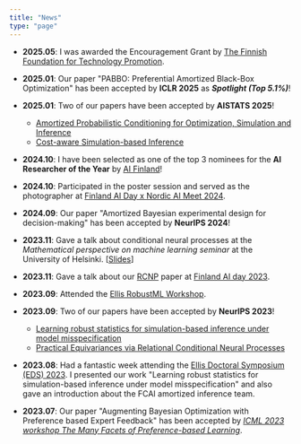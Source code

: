 ```yaml
---
title: "News"
type: "page"
---
```


- **2025.05**: I was awarded the Encouragement Grant by [The Finnish Foundation for Technology Promotion](https://tekniikanedistamissaatio.fi/en/).
- **2025.01**: Our paper "PABBO: Preferential Amortized Black-Box Optimization" has been accepted by **ICLR 2025** as ***Spotlight (Top 5.1%)***!
- **2025.01**: Two of our papers have been accepted by **AISTATS 2025**!
	- [Amortized Probabilistic Conditioning for Optimization, Simulation and Inference](https://arxiv.org/abs/2410.15320)
	- [Cost-aware Simulation-based Inference](https://arxiv.org/abs/2410.07930)
- **2024.10**: I have been selected as one of the top 3 nominees for the **AI Researcher of the Year** by [AI Finland](https://aifinland.fi/ai-gaala-2024-finalistit-julki-tassa-ovat-suomen-tekoalykentan-karkinimet-ja-kayttotapaukset/)!
- **2024.10**: Participated in the poster session and served as the photographer at [Finland AI Day x Nordic AI Meet 2024](https://fcai.fi/calendar/2024/10/ai-day).
- **2024.09**: Our paper "Amortized Bayesian experimental design for decision-making" has been accepted by **NeurIPS 2024**!
- **2023.11**: Gave a talk about conditional neural processes at the *Mathematical perspective on machine learning seminar* at the University of Helsinki. [[Slides](/slides/rcnp_math_ml_seminar.pdf)]
- **2023.11**: Gave a talk about our [RCNP](https://arxiv.org/abs/2306.10915) paper at [Finland AI day 2023](https://fcai.fi/ai-day-2023).
- **2023.09**: Attended the [Ellis RobustML Workshop](https://sites.google.com/view/ellis-robust-ml-workshop/home).
- **2023.09**: Two of our papers have been accepted by **NeurIPS 2023**!
	- [Learning robust statistics for simulation-based inference under model misspecification](https://arxiv.org/abs/2305.15871) 
	- [Practical Equivariances via Relational Conditional Neural Processes](https://arxiv.org/abs/2306.10915)
- **2023.08**: Had a fantastic week attending the [Ellis Doctoral Symposium (EDS) 2023](https://fcai.fi/eds2023/home). I presented our work "Learning robust statistics for simulation-based inference under model misspecification" and also gave an introduction about the FCAI amortized inference team.

- **2023.07**: Our paper "Augmenting Bayesian Optimization with Preference based Expert Feedback" has been accepted by *[ICML 2023 workshop The Many Facets of Preference-based Learning](https://sites.google.com/view/mfpl-icml-2023/home)*.



